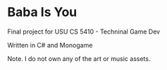 # Baba Is You

Final project for USU CS 5410 - Techninal Game Dev

Written in C# and Monogame


Note. I do not own any of the art or music assets.

